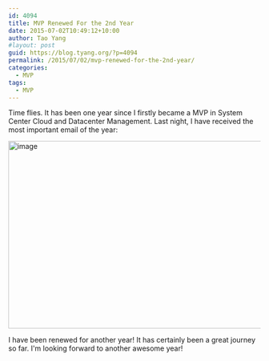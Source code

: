 ```yaml
---
id: 4094
title: MVP Renewed For the 2nd Year
date: 2015-07-02T10:49:12+10:00
author: Tao Yang
#layout: post
guid: https://blog.tyang.org/?p=4094
permalink: /2015/07/02/mvp-renewed-for-the-2nd-year/
categories:
  - MVP
tags:
  - MVP
---
```

Time flies. It has been one year since I firstly became a MVP in System Center Cloud and Datacenter Management. Last night, I have received the most important email of the year:

<a href="https://blog.tyang.org/wp-content/uploads/2015/07/image.png"><img style="background-image: none; padding-top: 0px; padding-left: 0px; display: inline; padding-right: 0px; border: 0px;" title="image" src="https://blog.tyang.org/wp-content/uploads/2015/07/image_thumb.png" alt="image" width="706" height="375" border="0" /></a>

I have been renewed for another year! It has certainly been a great journey so far. I'm looking forward to another awesome year!